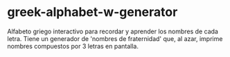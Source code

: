 # greek-alphabet-w-generator
Alfabeto griego interactivo para recordar y aprender los nombres de cada letra.
Tiene un generador de 'nombres de fraternidad' que, al azar, imprime nombres compuestos por 3 letras en pantalla.

